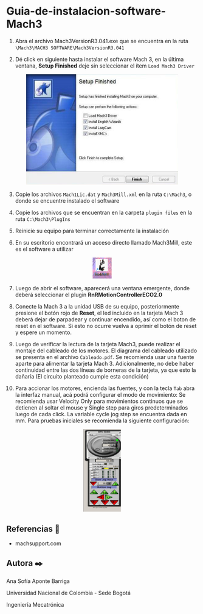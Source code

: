 # Guia-de-instalacion-software-Mach3


1. Abra el archivo Mach3VersionR3.041.exe que se encuentra en la ruta ```\Mach3\MACH3 SOFTWARE\Mach3VersionR3.041```

2. Dé click en siguiente hasta instalar el software Mach 3, en la última ventana, **Setup Finished** deje sin seleccionar el ítem ```Load Mach3 Driver```

<p align="center"><img width="400" src="https://github.com/sofiaponteb/Guia-de-instalacion-software-Mach3/blob/main/img/1%20setup%20finished.png"></p>

3. Copie los archivos ```Mach1Lic.dat``` y ```Mach3Mill.xml``` en la ruta ```C:\Mach3```, o donde se encuentre instalado el software

4. Copie los archivos que se encuentran en la carpeta ```plugin files``` en la ruta ```C:\Mach3\PlugIns```

5. Reinicie su equipo para terminar correctamente la instalación

6. En su escritorio encontrará un acceso directo llamado Mach3Mill, este es el software a utilizar

<p align="center"><img width="50" src="https://github.com/sofiaponteb/Guia-de-instalacion-software-Mach3/blob/main/img/2%20acceso.png"></p>

7. Luego de abrir el software, aparecerá una ventana emergente, donde deberá seleccionar el plugin **RnRMotionControllerECO2.0**

8. Conecte la Mach 3 a la unidad USB de su equipo, posteriormente presione el botón rojo de **Reset**, el led incluido en la tarjeta Mach 3 deberá dejar de parpadear y continuar encendido, así como el boton de reset en el software. Si esto no ocurre vuelva a oprimir el botón de reset y espere un momento. 

9. Luego de verificar la lectura de la tarjeta Mach3, puede realizar el montaje del cableado de los motores. El diagrama del cableado utilizado se presenta en el archivo ```Cableado.pdf```. Se recomienda usar una fuente aparte para alimentar la tarjeta Mach 3. Adicionalmente, no debe haber continuidad entre las dos líneas de borneras de la tarjeta, ya que esto la dañaría (El circuito planteado cumple esta condición)

10. Para accionar los motores, encienda las fuentes, y con la tecla ```Tab``` abra la interfaz manual, acá podrá configurar el modo de movimiento: Se recomienda usar Velocity Only para movimientos continuos que se detienen al soltar el mouse y Single step para giros predeterminados luego de cada click. La variable cycle jog step se encuentra dada en mm. Para pruebas iniciales se recomienda la siguiente configuración:


<p align="center"><img width="100" src="https://github.com/sofiaponteb/Guia-de-instalacion-software-Mach3/blob/main/img/3%20software.png"></p>





## Referencias :open_book:
- machsupport.com


## Autora :black_nib:
Ana Sofía Aponte Barriga

Universidad Nacional de Colombia - Sede Bogotá

Ingeniería Mecatrónica
